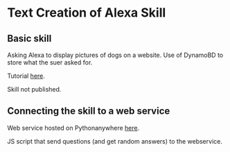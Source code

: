 # Text Creation of Alexa Skill

## Basic skill

Asking Alexa to display pictures of dogs on a website. Use of DynamoBD to store what the suer asked for.

Tutorial [here](https://blog.prototypr.io/using-voice-commands-to-control-a-website-with-amazon-echo-alexa-part-1-6-a35edbfef405).

Skill not published.

## Connecting the skill to a web service

Web service hosted on Pythonanywhere [here](http://lucile0000.pythonanywhere.com/).

JS script that send questions (and get random answers) to the webservice.